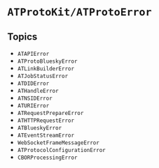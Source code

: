 # ``ATProtoKit/ATProtoError``

## Topics

- ``ATAPIError``
- ``ATProtoBlueskyError``
- ``ATLinkBuilderError``
- ``ATJobStatusError``
- ``ATDIDError``
- ``ATHandleError``
- ``ATNSIDError``
- ``ATURIError``
- ``ATRequestPrepareError``
- ``ATHTTPRequestError``
- ``ATBlueskyError``
- ``ATEventStreamError``
- ``WebSocketFrameMessageError``
- ``ATProtocolConfigurationError``
- ``CBORProcessingError``
